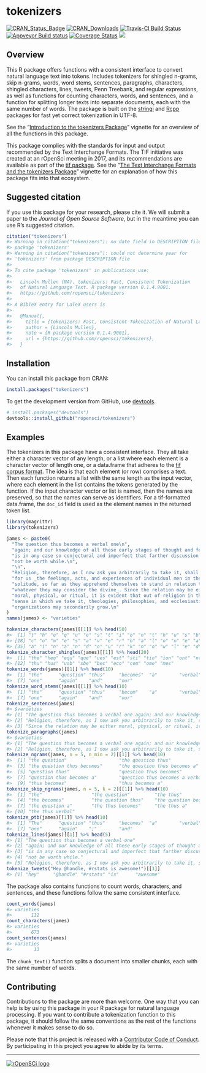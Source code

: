 
<!-- README.md is generated from README.Rmd. Please edit that file -->

# tokenizers

[![CRAN\_Status\_Badge](http://www.r-pkg.org/badges/version/tokenizers)](https://cran.r-project.org/package=tokenizers)
[![CRAN\_Downloads](http://cranlogs.r-pkg.org/badges/grand-total/tokenizers)](https://cran.r-project.org/package=tokenizers)
[![Travis-CI Build
Status](https://travis-ci.org/ropensci/tokenizers.svg?branch=master)](https://travis-ci.org/ropensci/tokenizers)
[![Appveyor Build
status](https://ci.appveyor.com/api/projects/status/qx3vh3ukjgo99iu4/branch/master?svg=true)](https://ci.appveyor.com/project/lmullen/tokenizers-dkf3v/branch/master)
[![Coverage
Status](https://img.shields.io/codecov/c/github/ropensci/tokenizers/master.svg)](https://codecov.io/github/ropensci/tokenizers?branch=master)
[![](https://badges.ropensci.org/33_status.svg)](https://github.com/ropensci/onboarding/issues/33)

## Overview

This R package offers functions with a consistent interface to convert
natural language text into tokens. Includes tokenizers for shingled
n-grams, skip n-grams, words, word stems, sentences, paragraphs,
characters, shingled characters, lines, tweets, Penn Treebank, and
regular expressions, as well as functions for counting characters,
words, and sentences, and a function for splitting longer texts into
separate documents, each with the same number of words. The package is
built on the [stringi](http://www.gagolewski.com/software/stringi/) and
[Rcpp](http://www.rcpp.org/) packages for fast yet correct tokenization
in UTF-8.

See the “[Introduction to the tokenizers
Package](https://ropensci.github.io/tokenizers/articles/introduction-to-tokenizers.html)”
vignette for an overview of all the functions in this package.

This package complies with the standards for input and output
recommended by the Text Interchange Formats. The TIF initiative was
created at an rOpenSci meeting in 2017, and its recommendations are
available as part of the [tif package](https://github.com/ropensci/tif).
See the “[The Text Interchange Formats and the tokenizers
Package](https://ropensci.github.io/tokenizers/articles/tif-and-tokenizers.html)”
vignette for an explanation of how this package fits into that
ecosystem.

## Suggested citation

If you use this package for your research, please cite it. We will
submit a paper to the *Journal of Open Source Software*, but in the
meantime you can use R’s suggested citation.

``` r
citation("tokenizers")
#> Warning in citation("tokenizers"): no date field in DESCRIPTION file of
#> package 'tokenizers'
#> Warning in citation("tokenizers"): could not determine year for
#> 'tokenizers' from package DESCRIPTION file
#> 
#> To cite package 'tokenizers' in publications use:
#> 
#>   Lincoln Mullen (NA). tokenizers: Fast, Consistent Tokenization
#>   of Natural Language Text. R package version 0.1.4.9001.
#>   https://github.com/ropensci/tokenizers
#> 
#> A BibTeX entry for LaTeX users is
#> 
#>   @Manual{,
#>     title = {tokenizers: Fast, Consistent Tokenization of Natural Language Text},
#>     author = {Lincoln Mullen},
#>     note = {R package version 0.1.4.9001},
#>     url = {https://github.com/ropensci/tokenizers},
#>   }
```

## Installation

You can install this package from CRAN:

``` r
install.packages("tokenizers")
```

To get the development version from GitHub, use
[devtools](https://github.com/hadley/devtools).

``` r
# install.packages("devtools")
devtools::install_github("ropensci/tokenizers")
```

## Examples

The tokenizers in this package have a consistent interface. They all
take either a character vector of any length, or a list where each
element is a character vector of length one, or a data.frame that
adheres to the [tif corpus format](https://github.com/ropensci/tif). The
idea is that each element (or row) comprises a text. Then each function
returns a list with the same length as the input vector, where each
element in the list contains the tokens generated by the function. If
the input character vector or list is named, then the names are
preserved, so that the names can serve as identifiers. For a
tif-formatted data.frame, the `doc_id` field is used as the element
names in the returned token list.

``` r
library(magrittr)
library(tokenizers)

james <- paste0(
  "The question thus becomes a verbal one\n",
  "again; and our knowledge of all these early stages of thought and feeling\n",
  "is in any case so conjectural and imperfect that farther discussion would\n",
  "not be worth while.\n",
  "\n",
  "Religion, therefore, as I now ask you arbitrarily to take it, shall mean\n",
  "for us _the feelings, acts, and experiences of individual men in their\n",
  "solitude, so far as they apprehend themselves to stand in relation to\n",
  "whatever they may consider the divine_. Since the relation may be either\n",
  "moral, physical, or ritual, it is evident that out of religion in the\n",
  "sense in which we take it, theologies, philosophies, and ecclesiastical\n",
  "organizations may secondarily grow.\n"
)
names(james) <- "varieties"

tokenize_characters(james)[[1]] %>% head(50)
#>  [1] "t" "h" "e" "q" "u" "e" "s" "t" "i" "o" "n" "t" "h" "u" "s" "b" "e"
#> [18] "c" "o" "m" "e" "s" "a" "v" "e" "r" "b" "a" "l" "o" "n" "e" "a" "g"
#> [35] "a" "i" "n" "a" "n" "d" "o" "u" "r" "k" "n" "o" "w" "l" "e" "d"
tokenize_character_shingles(james)[[1]] %>% head(20)
#>  [1] "the" "heq" "equ" "que" "ues" "est" "sti" "tio" "ion" "ont" "nth"
#> [12] "thu" "hus" "usb" "sbe" "bec" "eco" "com" "ome" "mes"
tokenize_words(james)[[1]] %>% head(10)
#>  [1] "the"      "question" "thus"     "becomes"  "a"        "verbal"  
#>  [7] "one"      "again"    "and"      "our"
tokenize_word_stems(james)[[1]] %>% head(10)
#>  [1] "the"      "question" "thus"     "becom"    "a"        "verbal"  
#>  [7] "one"      "again"    "and"      "our"
tokenize_sentences(james) 
#> $varieties
#> [1] "The question thus becomes a verbal one again; and our knowledge of all these early stages of thought and feeling is in any case so conjectural and imperfect that farther discussion would not be worth while."                                               
#> [2] "Religion, therefore, as I now ask you arbitrarily to take it, shall mean for us _the feelings, acts, and experiences of individual men in their solitude, so far as they apprehend themselves to stand in relation to whatever they may consider the divine_."
#> [3] "Since the relation may be either moral, physical, or ritual, it is evident that out of religion in the sense in which we take it, theologies, philosophies, and ecclesiastical organizations may secondarily grow."
tokenize_paragraphs(james)
#> $varieties
#> [1] "The question thus becomes a verbal one again; and our knowledge of all these early stages of thought and feeling is in any case so conjectural and imperfect that farther discussion would not be worth while."                                                                                                                                                                                                                                                                   
#> [2] "Religion, therefore, as I now ask you arbitrarily to take it, shall mean for us _the feelings, acts, and experiences of individual men in their solitude, so far as they apprehend themselves to stand in relation to whatever they may consider the divine_. Since the relation may be either moral, physical, or ritual, it is evident that out of religion in the sense in which we take it, theologies, philosophies, and ecclesiastical organizations may secondarily grow. "
tokenize_ngrams(james, n = 5, n_min = 2)[[1]] %>% head(10)
#>  [1] "the question"                   "the question thus"             
#>  [3] "the question thus becomes"      "the question thus becomes a"   
#>  [5] "question thus"                  "question thus becomes"         
#>  [7] "question thus becomes a"        "question thus becomes a verbal"
#>  [9] "thus becomes"                   "thus becomes a"
tokenize_skip_ngrams(james, n = 5, k = 2)[[1]] %>% head(10)
#>  [1] "the"                  "the question"         "the thus"            
#>  [4] "the becomes"          "the question thus"    "the question becomes"
#>  [7] "the question a"       "the thus becomes"     "the thus a"          
#> [10] "the thus verbal"
tokenize_ptb(james)[[1]] %>% head(10)
#>  [1] "The"      "question" "thus"     "becomes"  "a"        "verbal"  
#>  [7] "one"      "again"    ";"        "and"
tokenize_lines(james)[[1]] %>% head(5)
#> [1] "The question thus becomes a verbal one"                                   
#> [2] "again; and our knowledge of all these early stages of thought and feeling"
#> [3] "is in any case so conjectural and imperfect that farther discussion would"
#> [4] "not be worth while."                                                      
#> [5] "Religion, therefore, as I now ask you arbitrarily to take it, shall mean"
tokenize_tweets("Hey @handle, #rstats is awesome!")[[1]]
#> [1] "hey"     "@handle" "#rstats" "is"      "awesome"
```

The package also contains functions to count words, characters, and
sentences, and these functions follow the same consistent interface.

``` r
count_words(james)
#> varieties 
#>       112
count_characters(james)
#> varieties 
#>       673
count_sentences(james)
#> varieties 
#>        13
```

The `chunk_text()` function splits a document into smaller chunks, each
with the same number of words.

## Contributing

Contributions to the package are more than welcome. One way that you can
help is by using this package in your R package for natural language
processing. If you want to contribute a tokenization function to this
package, it should follow the same conventions as the rest of the
functions whenever it makes sense to do so.

Please note that this project is released with a [Contributor Code of
Conduct](CONDUCT.md). By participating in this project you agree to
abide by its terms.

-----

[![rOpenSCi
logo](http://ropensci.org/public_images/github_footer.png)](http://ropensci.org)
